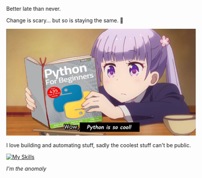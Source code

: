 Better late than never.

Change is scary... but so is staying the same. 🌸

![alt](assets/Aoba_Suzukaze_techgo_Python_For_Beginners.png)

I love building and automating stuff, sadly the coolest stuff can't be public.

[![My Skills](https://skillicons.dev/icons?i=js,html,css,react,astro,python,ts,fastapi,django)](https://skillicons.dev)

_I'm the anomaly_
